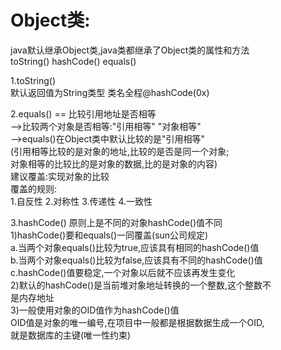 # Object类:   
java默认继承Object类,java类都继承了Object类的属性和方法     
toString() hashCode() equals()    

1.toString()    
默认返回值为String类型	类名全程@hashCode(0x)    

2.equals()  ==  比较引用地址是否相等     
	-->比较两个对象是否相等:"引用相等" "对象相等"  
	-->equals()在Object类中默认比较的是"引用相等"  
	(引用相等比较的是对象的地址,比较的是否是同一个对象;  
	对象相等的比较比的是对象的数据,比的是对象的内容)  
	建议覆盖:实现对象的比较  
	覆盖的规则:  
	1.自反性	2.对称性	3.传递性 4.一致性  
	

3.hashCode()	原则上是不同的对象hashCode()值不同  
1)hashCode()要和equals()一同覆盖(sun公司规定)  
a.当两个对象equals()比较为true,应该具有相同的hashCode()值  
b.当两个对象equals()比较为false,应该具有不同的hashCode()值  
c.hashCode()值要稳定,一个对象以后就不应该再发生变化  
2)默认的hashCode()是当前堆对象地址转换的一个整数,这个整数不  
是内存地址  
3)一般使用对象的OID值作为hashCode()值  
	OID值是对象的唯一编号,在项目中一般都是根据数据生成一个OID,  
	就是数据库的主键(唯一性约束)  
